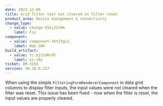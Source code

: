 ```yaml
---
date: 2023-12-06
title: Grid filter text not cleared on filter reset
product_area: Device management & connectivity
change_type:
  - value: change-VSkj2iV9m
    label: Fix
component:
  - value: component-YbYJ3gLU_
    label: Web SDK
build_artifact:
  - value: tc-pjJiURv9Y
    label: ui-c8y
ticket: DM-3154
version: 10.18.0.227
---
```

When using the simple `FilteringFormRendererComponent` in data grid columns to display filter inputs, the input values were not cleared when the filter was reset. This issue has been fixed - now when the filter is reset, the input values are properly cleared.
